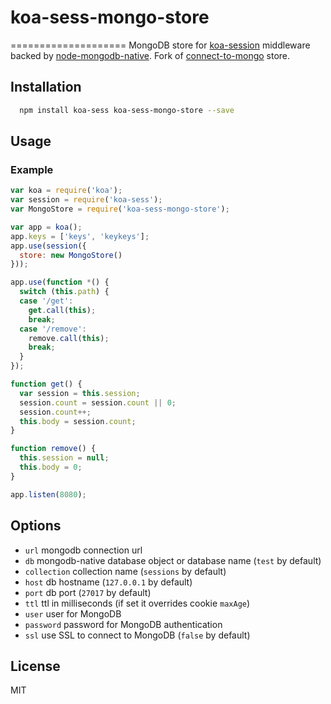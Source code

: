 # koa-sess-mongo-store
====================
MongoDB store for [koa-session](https://github.com/koajs/koa-session) middleware backed by [node-mongodb-native](https://github.com/mongodb/node-mongodb-native).
Fork of [connect-to-mongo](https://github.com/2do2go/connect-to-mongo) store.

## Installation

```sh
  npm install koa-sess koa-sess-mongo-store --save
```

## Usage

### Example
```js
var koa = require('koa');
var session = require('koa-sess');
var MongoStore = require('koa-sess-mongo-store');

var app = koa();
app.keys = ['keys', 'keykeys'];
app.use(session({
  store: new MongoStore()
}));

app.use(function *() {
  switch (this.path) {
  case '/get':
    get.call(this);
    break;
  case '/remove':
    remove.call(this);
    break;
  }
});

function get() {
  var session = this.session;
  session.count = session.count || 0;
  session.count++;
  this.body = session.count;
}

function remove() {
  this.session = null;
  this.body = 0;
}

app.listen(8080);
```

## Options

  - `url` mongodb connection url
  - `db` mongodb-native database object or database name (`test` by default)
  - `collection` collection name (`sessions` by default)
  - `host` db hostname (`127.0.0.1` by default)
  - `port` db port (`27017` by default)
  - `ttl` ttl in milliseconds (if set it overrides cookie `maxAge`)
  - `user` user for MongoDB
  - `password` password for MongoDB authentication
  - `ssl` use SSL to connect to MongoDB (`false` by default)

## License 
MIT
